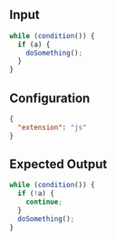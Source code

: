 
## Input
```javascript input
while (condition()) {
  if (a) {
    doSomething();
  }
}
```

## Configuration
```json configuration
{
  "extension": "js"
}
```

## Expected Output
```javascript expected output
while (condition()) {
  if (!a) {
    continue;
  }
  doSomething();
}
```

